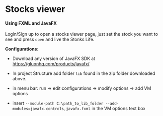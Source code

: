 # Stocks viewer

#### Using FXML and JavaFX 
  Login/Sign up to open a stocks viewer page, just set the stock you want to see and press `open` and live the Stonks Life.
  
  __Configurations:__
  
  - Download any version of JavaFX SDK at https://gluonhq.com/products/javafx/
  - In project Structure add folder ```lib``` found in the zip folder downloaded above.
  
  - in menu bar: run -> edit configurations -> modify options -> add VM options 
  
  - insert ```--module-path C:\path_to_lib_folder --add-modules=javafx.controls,javafx.fxml``` in the VM options text box

